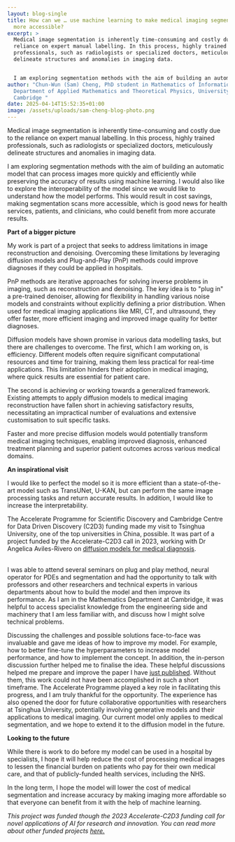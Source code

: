 ```yaml
---
layout: blog-single
title: How can we … use machine learning to make medical imaging segmentation
  more accessible?
excerpt: >
  Medical image segmentation is inherently time-consuming and costly due to the
  reliance on expert manual labelling. In this process, highly trained
  professionals, such as radiologists or specialized doctors, meticulously
  delineate structures and anomalies in imaging data.


  I am exploring segmentation methods with the aim of building an automatic model that can process images more quickly and efficiently while preserving the accuracy of results using machine learning. I would also like to explore the interoperability of the model since we would like to understand how the model performs. This would result in cost savings, making segmentation scans more accessible  , which is good news for health services, patients, and clinicians, who could benefit from more accurate results.
author: "Chun-Wun (Sam) Cheng, PhD student in Mathematics of Information ,
  Department of Applied Mathematics and Theoretical Physics, University of
  Cambridge "
date: 2025-04-14T15:52:35+01:00
image: /assets/uploads/sam-cheng-blog-photo.png
---
```

Medical image segmentation is inherently time-consuming and costly due to the reliance on expert manual labelling. In this process, highly trained professionals, such as radiologists or specialized doctors, meticulously delineate structures and anomalies in imaging data.


I am exploring segmentation methods with the aim of building an automatic model that can process images more quickly and efficiently while preserving the accuracy of results using machine learning. I would also like to explore the interoperability of the model since we would like to understand how the model performs. This would result in cost savings, making segmentation scans more accessible, which is good news for health services, patients, and clinicians, who could benefit from more accurate results.


**Part of a bigger picture**


My work is part of a project that seeks to address limitations in image reconstruction and denoising. Overcoming these limitations by leveraging diffusion models and Plug-and-Play (PnP) methods could improve diagnoses if they could be applied in hospitals.


PnP methods are iterative approaches for solving inverse problems in imaging, such as reconstruction and denoising. The key idea is to "plug in" a pre-trained denoiser, allowing for flexibility in handling various noise models and constraints without explicitly defining a prior distribution. When used for medical imaging applications like MRI, CT, and ultrasound, they offer faster, more efficient imaging and improved image quality for better diagnoses.


Diffusion models have shown promise in various data modelling tasks, but there are challenges to overcome. The first, which I am working on, is efficiency. Different models often require significant computational resources and time for training, making them less practical for real-time applications. This limitation hinders their adoption in medical imaging, where quick results are essential for patient care.


The second is achieving or working towards a generalized framework. Existing attempts to apply diffusion models to medical imaging reconstruction have fallen short in achieving satisfactory results, necessitating an impractical number of evaluations and extensive customisation to suit specific tasks.


Faster and more precise diffusion models would potentially transform medical imaging techniques, enabling improved diagnosis, enhanced treatment planning and superior patient outcomes across various medical domains. 


**An inspirational visit**


I would like to perfect the model so it is more efficient than a state-of-the-art model such as TransUNet, U-KAN, but can perform the same image processing tasks and return accurate results. In addition, I would like to increase the interpretability.


The Accelerate Programme for Scientific Discovery and Cambridge Centre for Data Driven Discovery (C2D3) funding made my visit to Tsinghua University, one of the top universities in China, possible. It was part of a project funded by the Accelerate-C2D3 call in 2023, working with Dr Angelica Aviles-Rivero on [diffusion models for medical diagnosis](https://science.ai.cam.ac.uk/2024/11/08/better-faster-and-lighter-diffusion-models-for-medical-diagnosis).

\
I was able to attend several seminars on plug and play method, neural operator for PDEs and segmentation and had the opportunity to talk with professors and other researchers and technical experts in various departments about how to build the model and then improve its performance. As I am in the Mathematics Department at Cambridge, it was helpful to access specialist knowledge from the engineering side and machinery that I am less familiar with, and discuss how I might solve technical problems.


Discussing the challenges and possible solutions face-to-face was invaluable and gave me ideas of how to improve my model. For example, how to better fine-tune the hyperparameters to increase model performance, and how to implement the concept. In addition, the in-person discussion further helped me to finalise the idea. 
These helpful discussions helped me prepare and improve the paper I have [just published](https://arxiv.org/pdf/2503.03141). Without them, this work could not have been accomplished in such a short timeframe. The Accelerate Programme played a key role in facilitating this progress, and I am truly thankful for the opportunity. The experience has also opened the door for future collaborative opportunities with researchers at Tsinghua University, potentially involving generative models and their applications to medical imaging. Our current model only applies to medical segmentation, and we hope to extend it to the diffusion model in the future.


**Looking to the future**


While there is work to do before my model can be used in a hospital by specialists, I hope it will help reduce the cost of processing medical images to lessen the financial burden on patients who pay for their own medical care, and that of publicly-funded health services, including the NHS.


In the long term, I hope the model will lower the cost of medical segmentation and increase accuracy by making imaging more affordable so that everyone can benefit from it with the help of machine learning.

*T﻿his project was funded though the 2023 Accelerate-C2D3 funding call for novel applications of AI for research and innovation. You can read more about other funded projects [here.](https://science.ai.cam.ac.uk/news/2023-10-26-pursuing-innovative-applications-of-ai-in-research-and-real-world-contexts-%E2%80%93-announcing-our-2023-projects.html)*